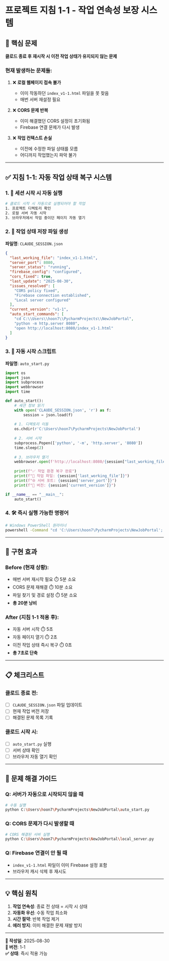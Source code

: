 # 프로젝트 지침 1-1 - 작업 연속성 보장 시스템

## 📌 핵심 문제
**클로드 종료 후 재시작 시 이전 작업 상태가 유지되지 않는 문제**

### 현재 발생하는 문제들:
1. ❌ **로컬 웹페이지 접속 불가**
   - 이미 작동하던 `index_v1-1.html` 파일을 못 찾음
   - 매번 서버 재설정 필요

2. ❌ **CORS 문제 반복**
   - 이미 해결했던 CORS 설정이 초기화됨
   - Firebase 연결 문제가 다시 발생

3. ❌ **작업 컨텍스트 손실**
   - 이전에 수정한 파일 상태를 모름
   - 어디까지 작업했는지 파악 불가

---

## ✅ 지침 1-1: 자동 작업 상태 복구 시스템

### 1. 🔄 세션 시작 시 자동 실행
```bash
# 클로드 시작 시 자동으로 실행되어야 할 작업
1. 프로젝트 디렉토리 확인
2. 로컬 서버 자동 시작
3. 브라우저에서 작업 중이던 페이지 자동 열기
```

### 2. 📁 작업 상태 저장 파일 생성
**파일명**: `CLAUDE_SESSION.json`
```json
{
  "last_working_file": "index_v1-1.html",
  "server_port": 8080,
  "server_status": "running",
  "firebase_config": "configured",
  "cors_fixed": true,
  "last_update": "2025-08-30",
  "issues_resolved": [
    "CORS policy fixed",
    "Firebase connection established",
    "Local server configured"
  ],
  "current_version": "v1-1",
  "auto_start_commands": [
    "cd C:\\Users\\hoon7\\PycharmProjects\\NewJobPortal",
    "python -m http.server 8080",
    "open http://localhost:8080/index_v1-1.html"
  ]
}
```

### 3. 🚀 자동 시작 스크립트
**파일명**: `auto_start.py`
```python
import os
import json
import subprocess
import webbrowser
import time

def auto_start():
    # 세션 정보 읽기
    with open('CLAUDE_SESSION.json', 'r') as f:
        session = json.load(f)
    
    # 1. 디렉토리 이동
    os.chdir(r'C:\Users\hoon7\PycharmProjects\NewJobPortal')
    
    # 2. 서버 시작
    subprocess.Popen(['python', '-m', 'http.server', '8080'])
    time.sleep(2)
    
    # 3. 브라우저 열기
    webbrowser.open(f'http://localhost:8080/{session["last_working_file"]}')
    
    print(f"✅ 작업 환경 복구 완료")
    print(f"📂 작업 파일: {session['last_working_file']}")
    print(f"🌐 서버 포트: {session['server_port']}")
    print(f"📝 버전: {session['current_version']}")

if __name__ == "__main__":
    auto_start()
```

### 4. 🛠️ 즉시 실행 가능한 명령어
```bash
# Windows PowerShell 원라이너
powershell -Command "cd 'C:\Users\hoon7\PycharmProjects\NewJobPortal'; Start-Process powershell -ArgumentList '-Command', 'python -m http.server 8080' -WindowStyle Hidden; Start-Sleep -Seconds 2; Start-Process 'http://localhost:8080/index_v1-1.html'"
```

---

## 🎯 구현 효과

### Before (현재 상황):
- 매번 서버 재시작 필요 ⏱️ 5분 소요
- CORS 문제 재해결 ⏱️ 10분 소요  
- 파일 찾기 및 경로 설정 ⏱️ 5분 소요
- **총 20분 낭비**

### After (지침 1-1 적용 후):
- 자동 서버 시작 ⏱️ 5초
- 자동 페이지 열기 ⏱️ 2초
- 이전 작업 상태 즉시 복구 ⏱️ 0초
- **총 7초로 단축**

---

## 📋 체크리스트

### 클로드 종료 전:
- [ ] `CLAUDE_SESSION.json` 파일 업데이트
- [ ] 현재 작업 버전 저장
- [ ] 해결된 문제 목록 기록

### 클로드 시작 시:
- [ ] `auto_start.py` 실행
- [ ] 서버 상태 확인
- [ ] 브라우저 자동 열기 확인

---

## 🔧 문제 해결 가이드

### Q: 서버가 자동으로 시작되지 않을 때
```bash
# 수동 실행
python C:\Users\hoon7\PycharmProjects\NewJobPortal\auto_start.py
```

### Q: CORS 문제가 다시 발생할 때
```bash
# CORS 해결된 서버 실행
python C:\Users\hoon7\PycharmProjects\NewJobPortal\local_server.py
```

### Q: Firebase 연결이 안 될 때
- `index_v1-1.html` 파일이 이미 Firebase 설정 포함
- 브라우저 캐시 삭제 후 재시도

---

## 💡 핵심 원칙

1. **작업 연속성**: 종료 전 상태 = 시작 시 상태
2. **자동화 우선**: 수동 작업 최소화
3. **시간 절약**: 반복 작업 제거
4. **에러 방지**: 이미 해결한 문제 재발 방지

---

**📅 작성일**: 2025-08-30  
**🔄 버전**: 1-1  
**✅ 상태**: 즉시 적용 가능